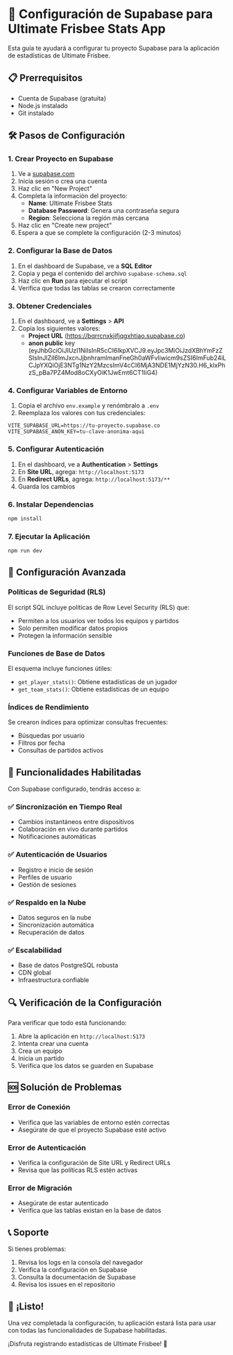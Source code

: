 # 🚀 Configuración de Supabase para Ultimate Frisbee Stats App

Esta guía te ayudará a configurar tu proyecto Supabase para la aplicación de estadísticas de Ultimate Frisbee.

## 📋 Prerrequisitos

- Cuenta de Supabase (gratuita)
- Node.js instalado
- Git instalado

## 🛠️ Pasos de Configuración

### 1. Crear Proyecto en Supabase

1. Ve a [supabase.com](https://supabase.com)
2. Inicia sesión o crea una cuenta
3. Haz clic en "New Project"
4. Completa la información del proyecto:
   - **Name**: Ultimate Frisbee Stats
   - **Database Password**: Genera una contraseña segura
   - **Region**: Selecciona la región más cercana
5. Haz clic en "Create new project"
6. Espera a que se complete la configuración (2-3 minutos)

### 2. Configurar la Base de Datos

1. En el dashboard de Supabase, ve a **SQL Editor**
2. Copia y pega el contenido del archivo `supabase-schema.sql`
3. Haz clic en **Run** para ejecutar el script
4. Verifica que todas las tablas se crearon correctamente

### 3. Obtener Credenciales

1. En el dashboard, ve a **Settings** > **API**
2. Copia los siguientes valores:
   - **Project URL** (https://bqrrcnxkjifjqgxhtiao.supabase.co)
   - **anon public** key (eyJhbGciOiJIUzI1NiIsInR5cCI6IkpXVCJ9.eyJpc3MiOiJzdXBhYmFzZSIsInJlZiI6ImJxcnJjbnhramlmanFneGh0aWFvIiwicm9sZSI6ImFub24iLCJpYXQiOjE3NTg1NzY2MzcsImV4cCI6MjA3NDE1MjYzN30.H6_klxPhzS_pBa7PZ4Mod8oCXyOiK1JwEmt6CT1IiG4)

### 4. Configurar Variables de Entorno

1. Copia el archivo `env.example` y renómbralo a `.env`
2. Reemplaza los valores con tus credenciales:

```env
VITE_SUPABASE_URL=https://tu-proyecto.supabase.co
VITE_SUPABASE_ANON_KEY=tu-clave-anonima-aqui
```

### 5. Configurar Autenticación

1. En el dashboard, ve a **Authentication** > **Settings**
2. En **Site URL**, agrega: `http://localhost:5173`
3. En **Redirect URLs**, agrega: `http://localhost:5173/**`
4. Guarda los cambios

### 6. Instalar Dependencias

```bash
npm install
```

### 7. Ejecutar la Aplicación

```bash
npm run dev
```

## 🔧 Configuración Avanzada

### Políticas de Seguridad (RLS)

El script SQL incluye políticas de Row Level Security (RLS) que:
- Permiten a los usuarios ver todos los equipos y partidos
- Solo permiten modificar datos propios
- Protegen la información sensible

### Funciones de Base de Datos

El esquema incluye funciones útiles:
- `get_player_stats()`: Obtiene estadísticas de un jugador
- `get_team_stats()`: Obtiene estadísticas de un equipo

### Índices de Rendimiento

Se crearon índices para optimizar consultas frecuentes:
- Búsquedas por usuario
- Filtros por fecha
- Consultas de partidos activos

## 🚀 Funcionalidades Habilitadas

Con Supabase configurado, tendrás acceso a:

### ✅ Sincronización en Tiempo Real
- Cambios instantáneos entre dispositivos
- Colaboración en vivo durante partidos
- Notificaciones automáticas

### ✅ Autenticación de Usuarios
- Registro e inicio de sesión
- Perfiles de usuario
- Gestión de sesiones

### ✅ Respaldo en la Nube
- Datos seguros en la nube
- Sincronización automática
- Recuperación de datos

### ✅ Escalabilidad
- Base de datos PostgreSQL robusta
- CDN global
- Infraestructura confiable

## 🔍 Verificación de la Configuración

Para verificar que todo está funcionando:

1. Abre la aplicación en `http://localhost:5173`
2. Intenta crear una cuenta
3. Crea un equipo
4. Inicia un partido
5. Verifica que los datos se guarden en Supabase

## 🆘 Solución de Problemas

### Error de Conexión
- Verifica que las variables de entorno estén correctas
- Asegúrate de que el proyecto Supabase esté activo

### Error de Autenticación
- Verifica la configuración de Site URL y Redirect URLs
- Revisa que las políticas RLS estén activas

### Error de Migración
- Asegúrate de estar autenticado
- Verifica que las tablas existan en la base de datos

## 📞 Soporte

Si tienes problemas:
1. Revisa los logs en la consola del navegador
2. Verifica la configuración en Supabase
3. Consulta la documentación de Supabase
4. Revisa los issues en el repositorio

## 🎉 ¡Listo!

Una vez completada la configuración, tu aplicación estará lista para usar con todas las funcionalidades de Supabase habilitadas.

¡Disfruta registrando estadísticas de Ultimate Frisbee! 🥏
